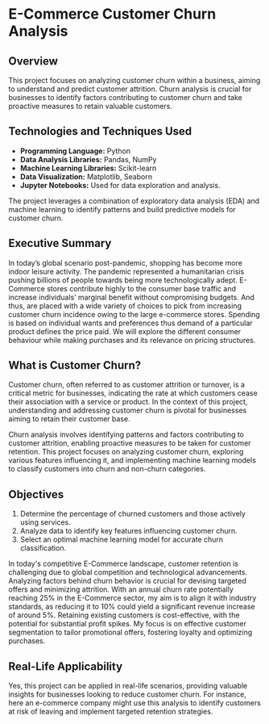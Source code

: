 # E-Commerce Customer Churn Analysis

## Overview

This project focuses on analyzing customer churn within a business, aiming to understand and predict customer attrition. Churn analysis is crucial for businesses to identify factors contributing to customer churn and take proactive measures to retain valuable customers.

## Technologies and Techniques Used

- **Programming Language:** Python
- **Data Analysis Libraries:** Pandas, NumPy
- **Machine Learning Libraries:** Scikit-learn
- **Data Visualization:** Matplotlib, Seaborn
- **Jupyter Notebooks:** Used for data exploration and analysis.

The project leverages a combination of exploratory data analysis (EDA) and machine learning to identify patterns and build predictive models for customer churn.

## Executive Summary
In today’s global scenario post-pandemic, shopping has become more indoor leisure activity. The pandemic represented a humanitarian crisis pushing billions of people towards being more technologically adept. E-Commerce stores contribute highly to the consumer base traffic and increase individuals’ marginal benefit without compromising budgets. And thus, are placed with a wide variety of choices to pick from increasing customer
churn incidence owing to the large e-commerce stores. Spending is based on individual wants and preferences thus demand of a particular product defines the price paid. We will explore the different consumer behaviour while making purchases and its relevance on pricing structures.

## What is Customer Churn?
Customer churn, often referred to as customer attrition or turnover, is a critical metric for businesses, indicating the rate at which customers cease their association with a service or product. In the context of this project, understanding and addressing customer churn is pivotal for businesses aiming to retain their customer base. 

Churn analysis involves identifying patterns and factors contributing to customer attrition, enabling proactive measures to be taken for customer retention. This project focuses on analyzing customer churn, exploring various features influencing it, and implementing machine learning models to classify customers into churn and non-churn categories.

## Objectives
1. Determine the percentage of churned customers and those actively using services.
2. Analyze data to identify key features influencing customer churn.
3. Select an optimal machine learning model for accurate churn classification.

In today's competitive E-Commerce landscape, customer retention is challenging due to global competition and technological advancements. Analyzing factors behind churn behavior is crucial for devising targeted offers and minimizing attrition. With an annual churn rate potentially reaching 25% in the E-Commerce sector, my aim is to align it with industry standards, as reducing it to 10% could yield a significant revenue increase of around 5%. Retaining existing customers is cost-effective, with the potential for substantial profit spikes. My focus is on effective customer segmentation to tailor promotional offers, fostering loyalty and optimizing purchases.

## Real-Life Applicability

Yes, this project can be applied in real-life scenarios, providing valuable insights for businesses looking to reduce customer churn. For instance, here an e-commerce company might use this analysis to identify customers at risk of leaving and implement targeted retention strategies.



